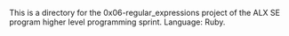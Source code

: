 This is a directory for the 0x06-regular_expressions project of the ALX SE program higher level programming sprint. Language: Ruby.
